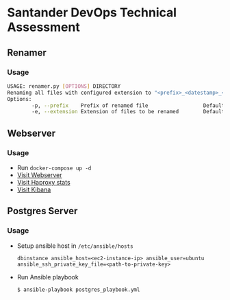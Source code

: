 # Santander DevOps Technical Assessment

## Renamer

### Usage
```bash
USAGE: renamer.py [OPTIONS] DIRECTORY
Renaming all files with configured extension to "<prefix>_<datestamp>_<counter>.<extension>" format
Options:
        -p, --prefix    Prefix of renamed file                  Default: "audiofile"
        -e, --extension Extension of files to be renamed        Default: "wav"

```

## Webserver

### Usage

- Run `docker-compose up -d`
- [Visit Webserver](http://localhost:8080/)
- [Visit Haproxy stats](http://localhost:8080/stats)
- [Visit Kibana](http://localhost:5601/)


## Postgres Server

### Usage

- Setup ansible host in `/etc/ansible/hosts`
  ```
  dbinstance ansible_host=<ec2-instance-ip> ansible_user=ubuntu ansible_ssh_private_key_file=<path-to-private-key>
  ```
- Run Ansible playbook
  ```
  $ ansible-playbook postgres_playbook.yml  
  ```
